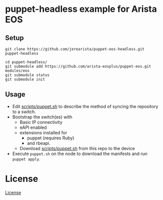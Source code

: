 # puppet-headless example for Arista EOS

## Setup

```
git clone https://github.com/jerearista/puppet-eos-headless.git puppet-headless
```

```
cd puppet-headless/
git submodule add https://github.com/arista-eosplus/puppet-eos.git modules/eos
git submodule status
git submodule init
```

## Usage

* Edit [scripts/puppet.sh](scripts/puppet.sh) to describe the method of syncing the repository to
  a switch.
* Bootstrap the switch(es) with 
  * Basic IP connectivity
  * eAPI enabled
  * extensions installed for
    * puppet (requires Ruby)
    * and rbeapi.
  * Download [scripts/puppet.sh](scripts/puppet.sh) from this repo to the device
* Execute `puppet.sh` on the node to download the manifests and run `puppet apply`.

# License

[License](LICENSE)

